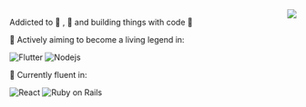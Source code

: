 <img align='right' src="https://github-readme-stats.vercel.app/api/top-langs/?username=emtalen&layout=compact&theme=algolia&langs_count=6&line_height=16&bg_color=00000000" />

Addicted to 🦄 , 🥐 and building things with code 🔧


🚀 Actively aiming to become a living legend in: 

![Flutter](https://img.shields.io/badge/Flutter%20-%2302569B.svg?style=flat-square&logo=Flutter) ![Nodejs](https://img.shields.io/badge/-Nodejs-black?style=flat-square&logo=Node.js)

🦾 Currently fluent in: 

![React](https://img.shields.io/badge/-React-black?style=flat-square&logo=react) ![Ruby on Rails](https://img.shields.io/badge/-Ruby%20on%20Rails-CC0000?style=flat-square&logo=ruby-on-rails)   

